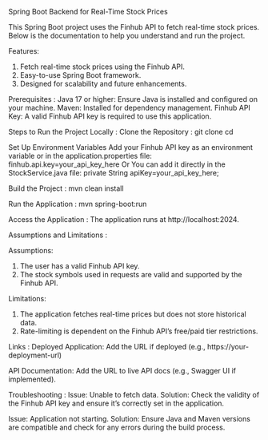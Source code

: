 Spring Boot Backend for Real-Time Stock Prices

This Spring Boot project uses the Finhub API to fetch real-time stock prices. Below is the documentation to help you understand and run the project.

Features:
1. Fetch real-time stock prices using the Finhub API.
2. Easy-to-use Spring Boot framework.
3. Designed for scalability and future enhancements.

Prerequisites :
Java 17 or higher: Ensure Java is installed and configured on your machine.
Maven: Installed for dependency management.
Finhub API Key: A valid Finhub API key is required to use this application.

Steps to Run the Project Locally :
Clone the Repository :
git clone <repository-url>
cd <repository-folder>

Set Up Environment Variables
Add your Finhub API key as an environment variable or in the application.properties file:
finhub.api.key=your_api_key_here
Or
You can add it directly in the StockService.java file:
private String apiKey=your_api_key_here;

Build the Project :  mvn clean install

Run the Application : mvn spring-boot:run

Access the Application : The application runs at http://localhost:2024.

Assumptions and Limitations :

Assumptions:
1. The user has a valid Finhub API key.
2. The stock symbols used in requests are valid and supported by the Finhub API.

Limitations:
1. The application fetches real-time prices but does not store historical data.
2. Rate-limiting is dependent on the Finhub API’s free/paid tier restrictions.

Links :
Deployed Application: Add the URL if deployed (e.g., https://your-deployment-url)

API Documentation: Add the URL to live API docs (e.g., Swagger UI if implemented).

Troubleshooting :
Issue: Unable to fetch data.
Solution: Check the validity of the Finhub API key and ensure it’s correctly set in the application.

Issue: Application not starting.
Solution: Ensure Java and Maven versions are compatible and check for any errors during the build process.
